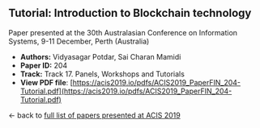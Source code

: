 ## Tutorial: Introduction to Blockchain technology

Paper presented at the 30th Australasian Conference on Information Systems, 9-11 December, Perth (Australia)
- **Authors:** Vidyasagar Potdar, Sai Charan Mamidi
- **Paper ID:** 204
- **Track:** Track 17. Panels, Workshops and Tutorials
- **View PDF file**: [https://acis2019.io/pdfs/ACIS2019_PaperFIN_204-Tutorial.pdf](https://acis2019.io/pdfs/ACIS2019_PaperFIN_204-Tutorial.pdf)

&larr; back to [full list of papers presented at ACIS 2019](https://acis2019.io/)